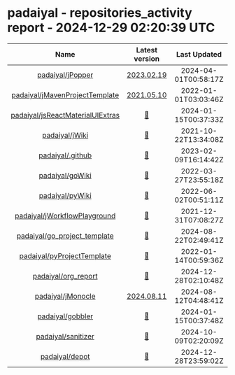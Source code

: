 
padaiyal - repositories_activity report - 2024-12-29 02:20:39 UTC
=================================================================
  

|Name|Latest version|Last Updated|
| :---: | :---: | :---: |
|[padaiyal/jPopper](https://github.com/padaiyal/jPopper)|[2023.02.19](https://github.com/padaiyal/jPopper/releases/tag/2023.02.19)|2024-04-01T00:58:17Z|
|[padaiyal/jMavenProjectTemplate](https://github.com/padaiyal/jMavenProjectTemplate)|[2021.05.10](https://github.com/padaiyal/jMavenProjectTemplate/releases/tag/2021.05.10)|2022-01-01T03:03:46Z|
|[padaiyal/jsReactMaterialUIExtras](https://github.com/padaiyal/jsReactMaterialUIExtras)|[🤷‍](None)|2024-01-15T00:37:33Z|
|[padaiyal/jWiki](https://github.com/padaiyal/jWiki)|[🤷‍](None)|2021-10-22T13:34:08Z|
|[padaiyal/.github](https://github.com/padaiyal/.github)|[🤷‍](None)|2023-02-09T16:14:42Z|
|[padaiyal/goWiki](https://github.com/padaiyal/goWiki)|[🤷‍](None)|2022-03-27T23:55:18Z|
|[padaiyal/pyWiki](https://github.com/padaiyal/pyWiki)|[🤷‍](None)|2022-06-02T00:51:11Z|
|[padaiyal/jWorkflowPlayground](https://github.com/padaiyal/jWorkflowPlayground)|[🤷‍](None)|2021-12-31T07:08:27Z|
|[padaiyal/go_project_template](https://github.com/padaiyal/go_project_template)|[🤷‍](None)|2024-08-22T02:49:41Z|
|[padaiyal/pyProjectTemplate](https://github.com/padaiyal/pyProjectTemplate)|[🤷‍](None)|2022-01-14T00:59:36Z|
|[padaiyal/org_report](https://github.com/padaiyal/org_report)|[🤷‍](None)|2024-12-28T02:10:48Z|
|[padaiyal/jMonocle](https://github.com/padaiyal/jMonocle)|[2024.08.11](https://github.com/padaiyal/jMonocle/releases/tag/2024.08.11)|2024-08-12T04:48:41Z|
|[padaiyal/gobbler](https://github.com/padaiyal/gobbler)|[🤷‍](None)|2024-01-15T00:37:48Z|
|[padaiyal/sanitizer](https://github.com/padaiyal/sanitizer)|[🤷‍](None)|2024-10-09T02:20:09Z|
|[padaiyal/depot](https://github.com/padaiyal/depot)|[🤷‍](None)|2024-12-28T23:59:02Z|
